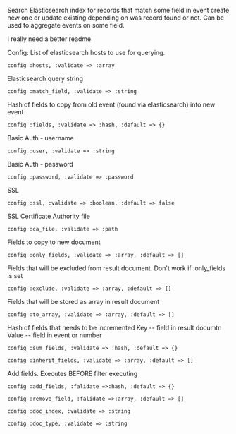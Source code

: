 Search Elasticsearch index for records that match some field in event create new one or update existing depending on was record found or not. 
Can be used to aggregate events on some field.

I really need a better readme

Config: 
List of elasticsearch hosts to use for querying.
  ```
  config :hosts, :validate => :array
  ```

Elasticsearch query string
  ```
  config :match_field, :validate => :string
  ```

Hash of fields to copy from old event (found via elasticsearch) into new event
  ```
  config :fields, :validate => :hash, :default => {}
  ```

Basic Auth - username
  ```
  config :user, :validate => :string
  ```

Basic Auth - password
  ```
  config :password, :validate => :password
  ```

SSL
  ```
  config :ssl, :validate => :boolean, :default => false
  ```

SSL Certificate Authority file
  ```
  config :ca_file, :validate => :path
  ```

Fields to copy to new document
  ```
  config :only_fields, :validate => :array, :default => []
  ```

Fields that will be excluded from result document. Don't work if :only_fields is set
  ```
  config :exclude, :validate => :array, :default => []
  ```
  
Fields that will be stored as array in result document
  ```
  config :to_array, :validate => :array, :default => []
  ```

Hash of fields that needs to be incremented
Key -- field in result documtn 
Value -- field in event or number
  ```
  config :sum_fields, :validate => :hash, :default => {}
  ```
  
  ```
  config :inherit_fields, :validate => :array, :default => []
  ```

Add fields. Executes BEFORE filter executing
  ```
  config :add_fields, :falidate =>:hash, :default => {}
  ```

  ```
  config :remove_field, :falidate =>:array, :default => []
  ```

  ```
  config :doc_index, :validate => :string
  ```

  ```
  config :doc_type, :validate => :string
  ```